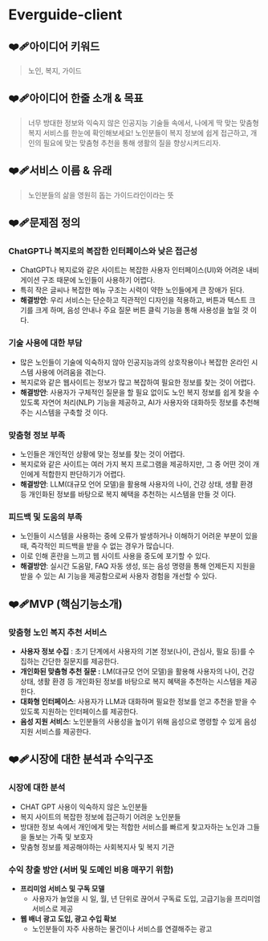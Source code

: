 # Everguide-client
## ❤️‍🩹아이디어 키워드

> 노인, 복지, 가이드

## ❤️‍🩹아이디어 한줄 소개 & 목표

> 너무 방대한 정보와 익숙지 않은 인공지능 기술들 속에서, 나에게 딱 맞는 맞춤형 복지 서비스를 한눈에 확인해보세요! 노인분들이 복지 정보에 쉽게 접근하고, 개인의 필요에 맞는 맞춤형 추천을 통해 생활의 질을 향상시켜드리자.

## ❤️‍🩹서비스 이름 & 유래

> 노인분들의 삶을 영원히 돕는 가이드라인이라는 뜻


## ❤️‍🩹문제점 정의

<aside>

### ChatGPT나 복지로의 복잡한 인터페이스와 낮은 접근성

- ChatGPT나 복지로와 같은 사이트는 복잡한 사용자 인터페이스(UI)와 어려운 내비게이션 구조 때문에 노인들이 사용하기 어렵다.
- 특히 작은 글씨나 복잡한 메뉴 구조는 시력이 약한 노인들에게 큰 장애가 된다.
- **해결방안**: 우리 서비스는 단순하고 직관적인 디자인을 적용하고, 버튼과 텍스트 크기를 크게 하며, 음성 안내나 주요 질문 버튼 클릭 기능을 통해 사용성을 높일 것 이다.

### **기술 사용에 대한 부담**

- 많은 노인들이 기술에 익숙하지 않아 인공지능과의 상호작용이나 복잡한 온라인 시스템 사용에 어려움을 겪는다.
- 복지로와 같은 웹사이트는 정보가 많고 복잡하여 필요한 정보를 찾는 것이 어렵다.
- **해결방안**: 사용자가 구체적인 질문을 할 필요 없이도 노인 복지 정보를 쉽게 찾을 수 있도록 자연어 처리(NLP) 기능을 제공하고, AI가 사용자와 대화하듯 정보를 추천해주는 시스템을 구축할 것 이다.

### **맞춤형 정보 부족**

- 노인들은 개인적인 상황에 맞는 정보를 찾는 것이 어렵다.
- 복지로와 같은 사이트는 여러 가지 복지 프로그램을 제공하지만, 그 중 어떤 것이 개인에게 적합한지 판단하기가 어렵다.
- **해결방안**: LLM(대규모 언어 모델)을 활용해 사용자의 나이, 건강 상태, 생활 환경 등 개인화된 정보를 바탕으로 복지 혜택을 추천하는 시스템을 만들 것 이다.

### **피드백 및 도움의 부족**

- 노인들이 시스템을 사용하는 중에 오류가 발생하거나 이해하기 어려운 부분이 있을 때, 즉각적인 피드백을 받을 수 없는 경우가 많습니다.
- 이로 인해 혼란을 느끼고 웹 사이트 사용을 중도에 포기할 수 있다.
- **해결방안**: 실시간 도움말, FAQ 자동 생성, 또는 음성 명령을 통해 언제든지 지원을 받을 수 있는 AI 기능을 제공함으로써 사용자 경험을 개선할 수 있다.
</aside>

## ❤️‍🩹MVP (핵심기능소개)

<aside>

### **맞춤형 노인 복지 추천 서비스**

- **사용자 정보 수집** : 초기 단계에서 사용자의 기본 정보(나이, 관심사, 필요 등)를 수집하는 간단한 질문지를 제공한다.
- **개인화된 맞춤형 추천 질문 :** LM(대규모 언어 모델)을 활용해 사용자의 나이, 건강 상태, 생활 환경 등 개인화된 정보를 바탕으로 복지 혜택을 추천하는 시스템을 제공한다.
- **대화형 인터페이스**: 사용자가 LLM과 대화하며 필요한 정보를 얻고 추천을 받을 수 있도록 지원하는 인터페이스를 제공한다.
- **음성 지원 서비스**: 노인분들의 사용성을 높이기 위해 음성으로 명령할 수 있게 음성 지원 서비스를 제공한다.
</aside>

## ❤️‍🩹시장에 대한 분석과 수익구조

<aside>

### 시장에 대한 분석

- CHAT GPT  사용이 익숙하지 않은 노인분들
- 복지 사이트의 복잡한  정보에 접근하기 어려운 노인분들
- 방대한 정보 속에서 개인에게 맞는 적합한 서비스를 빠르게 찾고자하는 
노인과 그들을 돌보는 가족 및 보호자
- 맞춤형 정보를 제공해야하는 사회복지사 및 복지 기관
</aside>

<aside>

### 수익 창출 방안 (서버 및 도메인 비용 매꾸기 위함)

- **프리미엄 서비스 및 구독 모델**
    - 사용자가 늘었을 시 일, 월, 년 단위로 끊어서 구독료 도입,  고급기능을 프리미엄 서비스로 제공
- **웹 배너 광고 도입, 광고 수입 확보**
    - 노인분들이 자주 사용하는 물건이나 서비스를 연결해주는 광고
</aside>